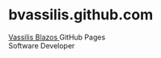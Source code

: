 bvassilis.github.com
====================

<a href="http://bvassilis.github.com">  Vassilis Blazos  </a> GitHub Pages <br/> Software Developer
